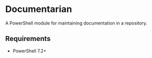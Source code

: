 # Documentarian

A PowerShell module for maintaining documentation in a repository.

## Requirements

- PowerShell 7.2+
